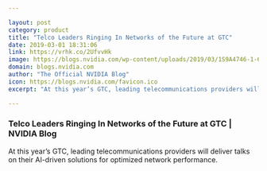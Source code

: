 ```yaml
---

layout: post
category: product
title: "Telco Leaders Ringing In Networks of the Future at GTC"
date: 2019-03-01 18:31:06
link: https://vrhk.co/2UfvvHk
image: https://blogs.nvidia.com/wp-content/uploads/2019/03/1S9A4746-1-672x448.jpg
domain: blogs.nvidia.com
author: "The Official NVIDIA Blog"
icon: https://blogs.nvidia.com/favicon.ico
excerpt: "At this year’s GTC, leading telecommunications providers will deliver talks on their AI-driven solutions for optimized network performance."

---
```


### Telco Leaders Ringing In Networks of the Future at GTC | NVIDIA Blog

At this year’s GTC, leading telecommunications providers will deliver talks on their AI-driven solutions for optimized network performance.